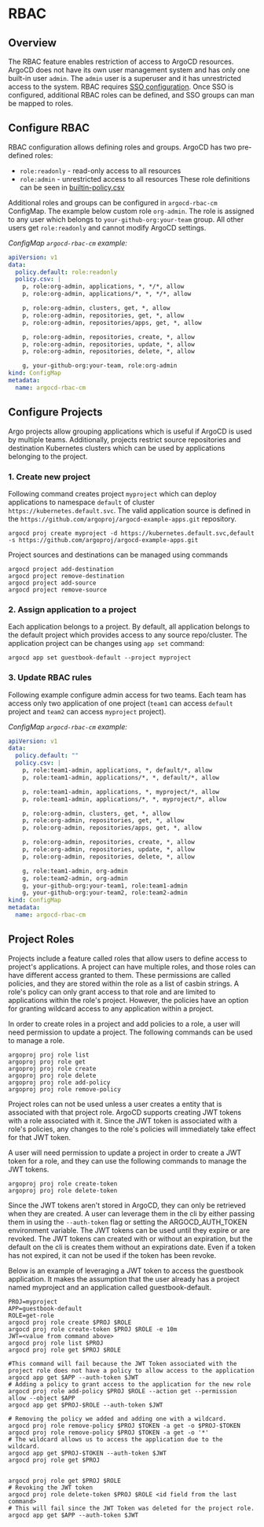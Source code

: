 # RBAC

## Overview

The RBAC feature enables restriction of access to ArgoCD resources. ArgoCD does not have its own
user management system and has only one built-in user `admin`. The `admin` user is a superuser and
it has unrestricted access to the system. RBAC requires [SSO configuration](./sso.md). Once SSO is
configured, additional RBAC roles can be defined, and SSO groups can man be mapped to roles.

## Configure RBAC

RBAC configuration allows defining roles and groups. ArgoCD has two pre-defined roles:
* `role:readonly` - read-only access to all resources
* `role:admin` - unrestricted access to all resources
These role definitions can be seen in [builtin-policy.csv](../util/rbac/builtin-policy.csv)

Additional roles and groups can be configured in `argocd-rbac-cm` ConfigMap. The example below custom role `org-admin`. The role is assigned to any user which belongs to
`your-github-org:your-team` group. All other users get `role:readonly` and cannot modify ArgoCD settings.

*ConfigMap `argocd-rbac-cm` example:*

```yaml
apiVersion: v1
data:
  policy.default: role:readonly
  policy.csv: |
    p, role:org-admin, applications, *, */*, allow
    p, role:org-admin, applications/*, *, */*, allow

    p, role:org-admin, clusters, get, *, allow
    p, role:org-admin, repositories, get, *, allow
    p, role:org-admin, repositories/apps, get, *, allow

    p, role:org-admin, repositories, create, *, allow
    p, role:org-admin, repositories, update, *, allow
    p, role:org-admin, repositories, delete, *, allow

    g, your-github-org:your-team, role:org-admin
kind: ConfigMap
metadata:
  name: argocd-rbac-cm
```

## Configure Projects

Argo projects allow grouping applications which is useful if ArgoCD is used by multiple teams. Additionally, projects restrict source repositories and destination
Kubernetes clusters which can be used by applications belonging to the project.

### 1. Create new project

Following command creates project `myproject` which can deploy applications to namespace `default` of cluster `https://kubernetes.default.svc`. The valid application source is defined in the `https://github.com/argoproj/argocd-example-apps.git` repository.

```
argocd proj create myproject -d https://kubernetes.default.svc,default -s https://github.com/argoproj/argocd-example-apps.git
```

Project sources and destinations can be managed using commands
```
argocd project add-destination
argocd project remove-destination
argocd project add-source
argocd project remove-source
```

### 2. Assign application to a project

Each application belongs to a project. By default, all application belongs to the default project which provides access to any source repo/cluster. The application project can be
changes using `app set` command:

```
argocd app set guestbook-default --project myproject
```

### 3. Update RBAC rules

Following example configure admin access for two teams. Each team has access only two application of one project (`team1` can access `default` project and `team2` can access
`myproject` project).

*ConfigMap `argocd-rbac-cm` example:*

```yaml
apiVersion: v1
data:
  policy.default: ""
  policy.csv: |
    p, role:team1-admin, applications, *, default/*, allow
    p, role:team1-admin, applications/*, *, default/*, allow

    p, role:team1-admin, applications, *, myproject/*, allow
    p, role:team1-admin, applications/*, *, myproject/*, allow

    p, role:org-admin, clusters, get, *, allow
    p, role:org-admin, repositories, get, *, allow
    p, role:org-admin, repositories/apps, get, *, allow

    p, role:org-admin, repositories, create, *, allow
    p, role:org-admin, repositories, update, *, allow
    p, role:org-admin, repositories, delete, *, allow

    g, role:team1-admin, org-admin
    g, role:team2-admin, org-admin
    g, your-github-org:your-team1, role:team1-admin
    g, your-github-org:your-team2, role:team2-admin
kind: ConfigMap
metadata:
  name: argocd-rbac-cm
```
## Project Roles
Projects include a feature called roles that allow users to define access to project's applications.  A project can have multiple roles, and those roles can have different access granted to them.  These permissions are called policies, and they are stored within the role as a list of casbin strings.  A role's policy can only grant access to that role and are limited to applications within the role's project.  However, the policies have an option for granting wildcard access to any application within a project.

In order to create roles in a project and add policies to a role, a user will need permission to update a project.  The following commands can be used to manage a role.
```
argoproj proj role list
argoproj proj role get
argoproj proj role create
argoproj proj role delete
argoproj proj role add-policy
argoproj proj role remove-policy
```

Project roles can not be used unless a user creates a entity that is associated with that project role.  ArgoCD supports creating JWT tokens with a role associated with it.  Since the JWT token is associated with a role's policies, any changes to the role's policies will immediately take effect for that JWT token.

A user will need permission to update a project in order to create a JWT token for a role, and they can use the following commands to manage the JWT tokens. 

```
argoproj proj role create-token
argoproj proj role delete-token
```
Since the JWT tokens aren't stored in ArgoCD, they can only be retrieved when they are created.  A user can leverage them in the cli by either passing them in using the `--auth-token` flag or setting the ARGOCD_AUTH_TOKEN environment variable. The JWT tokens can be used until they expire or are revoked.  The JWT tokens can created with or without an expiration, but the default on the cli is creates them without an expirations date.  Even if a token has not expired, it can not be used if the token has been revoke.

Below is an example of leveraging a JWT token to access the guestbook application.  It makes the assumption that the user already has a project named myproject and an application called guestbook-default.
```
PROJ=myproject
APP=guestbook-default
ROLE=get-role
argocd proj role create $PROJ $ROLE
argocd proj role create-token $PROJ $ROLE -e 10m
JWT=<value from command above>
argocd proj role list $PROJ
argocd proj role get $PROJ $ROLE

#This command will fail because the JWT Token associated with the project role does not have a policy to allow access to the application
argocd app get $APP --auth-token $JWT
# Adding a policy to grant access to the application for the new role
argocd proj role add-policy $PROJ $ROLE --action get --permission allow --object $APP
argocd app get $PROJ-$ROLE --auth-token $JWT

# Removing the policy we added and adding one with a wildcard.  
argocd proj role remove-policy $PROJ $TOKEN -a get -o $PROJ-$TOKEN
argocd proj role remove-policy $PROJ $TOKEN -a get -o '*'
# The wildcard allows us to access the application due to the wildcard.
argocd app get $PROJ-$TOKEN --auth-token $JWT
argocd proj role get $PROJ


argocd proj role get $PROJ $ROLE
# Revoking the JWT token
argocd proj role delete-token $PROJ $ROLE <id field from the last command>
# This will fail since the JWT Token was deleted for the project role.
argocd app get $APP --auth-token $JWT
```

